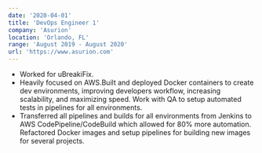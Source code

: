 ```yaml
---
date: '2020-04-01'
title: 'DevOps Engineer 1'
company: 'Asurion'
location: 'Orlando, FL'
range: 'August 2019 - August 2020'
url: 'https://www.asurion.com'
---
```


- Worked for uBreakiFix.
- Heavily focused on AWS.Built and deployed Docker containers to create dev environments, improving developers workflow, increasing scalability, and maximizing speed. Work with QA to setup automated tests in pipelines for all environments.
- Transferred all pipelines and builds for all environments from Jenkins to AWS CodePipeline/CodeBuild which allowed for 80% more automation. Refactored Docker images and setup pipelines for building new images for several projects.
